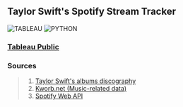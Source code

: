 ## Taylor Swift's Spotify Stream Tracker
![TABLEAU](https://img.shields.io/badge/Tableau-E97627?style=for-the-badge&logo=Tableau&logoColor=white) ![PYTHON](https://img.shields.io/badge/Python-FFD43B?style=for-the-badge&logo=python&logoColor=blue)

### [**Tableau Public**](https://public.tableau.com/app/profile/tedhwang007/viz/Book1_16957147109620/Streams?publish=yes)

### Sources
> 1. [Taylor Swift's albums discography](https://en.wikipedia.org/wiki/Taylor_Swift_albums_discography)
> 2. [Kworb.net (Music-related data)](https://kworb.net/)
> 3. [Spotify Web API](https://developer.spotify.com/documentation/web-api)
